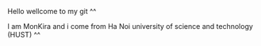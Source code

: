 Hello wellcome to my git ^^

I am MonKira and i come from Ha Noi university of science and technology (HUST) ^^
